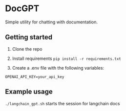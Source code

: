 # DocGPT
Simple utility for chatting with documentation. 

## Getting started

1. Clone the repo

2. Install requirements `pip install -r requirements.txt`

2. Create a .env file with the following variables:

```OPENAI_API_KEY=your_api_key```

## Example usage

`./langchain_gpt.sh` starts the session for langchain docs
